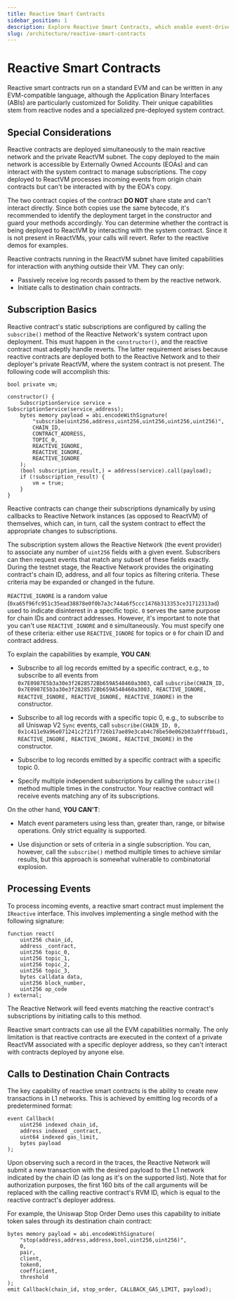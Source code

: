 ```yaml
---
title: Reactive Smart Contracts
sidebar_position: 1
description: Explore Reactive Smart Contracts, which enable event-driven interactions and transaction creation. Learn their setup, processing, and applications through clear examples.
slug: /architecture/reactive-smart-contracts
---
```


# Reactive Smart Contracts

Reactive smart contracts run on a standard EVM and can be written in any EVM-compatible language, although the Application Binary Interfaces (ABIs) are particularly customized for Solidity. Their unique capabilities stem from reactive nodes and a specialized pre-deployed system contract.

## Special Considerations

Reactive contracts are deployed simultaneously to the main reactive network and the private ReactVM subnet. The copy deployed to the main network is accessible by Externally Owned Accounts (EOAs) and can interact with the system contract to manage subscriptions. The copy deployed to ReactVM processes incoming events from origin chain contracts but can't be interacted with by the EOA's copy.

The two contract copies of the contract **DO NOT** share state and can't interact directly. Since both copies use the same bytecode, it's recommended to identify the deployment target in the constructor and guard your methods accordingly. You can determine whether the contract is being deployed to ReactVM by interacting with the system contract. Since it is not present in ReactVMs, your calls will revert. Refer to the reactive demos for examples.

Reactive contracts running in the ReactVM subnet have limited capabilities for interaction with anything outside their VM. They can only:

* Passively receive log records passed to them by the reactive network.
* Initiate calls to destination chain contracts.

## Subscription Basics

Reactive contract's static subscriptions are configured by calling the `subscribe()` method of the Reactive Network's system contract upon deployment. This must happen in the `constructor()`, and the reactive contract must adeptly handle reverts. The latter requirement arises because reactive contracts are deployed both to the Reactive Network and to their deployer's private ReactVM, where the system contract is not present. The following code will accomplish this:

```solidity
bool private vm;

constructor() {
    SubscriptionService service = SubscriptionService(service_address);
    bytes memory payload = abi.encodeWithSignature(
        "subscribe(uint256,address,uint256,uint256,uint256,uint256)",
        CHAIN_ID,
        CONTRACT_ADDRESS,
        TOPIC_0,
        REACTIVE_IGNORE,
        REACTIVE_IGNORE,
        REACTIVE_IGNORE
    );
    (bool subscription_result,) = address(service).call(payload);
    if (!subscription_result) {
        vm = true;
    }
}
```

Reactive contracts can change their subscriptions dynamically by using callbacks to Reactive Network instances (as opposed to ReactVM) of themselves, which can, in turn, call the system contract to effect the appropriate changes to subscriptions.

The subscription system allows the Reactive Network (the event provider) to associate any number of `uint256` fields with a given event. Subscribers can then request events that match any subset of these fields exactly. During the testnet stage, the Reactive Network provides the originating contract's chain ID, address, and all four topics as filtering criteria. These criteria may be expanded or changed in the future.

`REACTIVE_IGNORE` is a random value (`0xa65f96fc951c35ead38878e0f0b7a3c744a6f5ccc1476b313353ce31712313ad`) used to indicate disinterest in a specific topic. `0` serves the same purpose for chain IDs and contract addresses. However, it's important to note that you can't use `REACTIVE_IGNORE` and `0` simultaneously. You must specify one of these criteria: either use `REACTIVE_IGNORE` for topics or `0` for chain ID and contract address.

To explain the capabilities by example, **YOU CAN**:

* Subscribe to all log records emitted by a specific contract, e.g., to subscribe to all events from `0x7E0987E5b3a30e3f2828572Bb659A548460a3003`, call `subscribe(CHAIN_ID, 0x7E0987E5b3a30e3f2828572Bb659A548460a3003, REACTIVE_IGNORE, REACTIVE_IGNORE, REACTIVE_IGNORE, REACTIVE_IGNORE)` in the constructor.

* Subscribe to all log records with a specific topic 0, e.g., to subscribe to all Uniswap V2 `Sync` events, call `subscribe(CHAIN_ID, 0, 0x1c411e9a96e071241c2f21f7726b17ae89e3cab4c78be50e062b03a9fffbbad1, REACTIVE_INGORE, REACTIVE_INGORE, REACTIVE_INGORE)` in the constructor.

* Subscribe to log records emitted by a specific contract with a specific topic 0.

* Specify multiple independent subscriptions by calling the `subscribe()` method multiple times in the constructor. Your reactive contract will receive events matching any of its subscriptions.

On the other hand, **YOU CAN'T**:

* Match event parameters using less than, greater than, range, or bitwise operations. Only strict equality is supported.

* Use disjunction or sets of criteria in a single subscription. You can, however, call the `subscribe()` method multiple times to achieve similar results, but this approach is somewhat vulnerable to combinatorial explosion.

## Processing Events

To process incoming events, a reactive smart contract must implement the `IReactive` interface. This involves implementing a single method with the following signature:

```solidity
function react(
    uint256 chain_id,
    address _contract,
    uint256 topic_0,
    uint256 topic_1,
    uint256 topic_2,
    uint256 topic_3,
    bytes calldata data,
    uint256 block_number,
    uint256 op_code
) external;
```

The Reactive Network will feed events matching the reactive contract's subscriptions by initiating calls to this method.

Reactive smart contracts can use all the EVM capabilities normally. The only limitation is that reactive contracts are executed in the context of a private ReactVM associated with a specific deployer address, so they can't interact with contracts deployed by anyone else.

## Calls to Destination Chain Contracts

The key capability of reactive smart contracts is the ability to create new transactions in L1 networks. This is achieved by emitting log records of a predetermined format:

```solidity
event Callback(
    uint256 indexed chain_id,
    address indexed _contract,
    uint64 indexed gas_limit,
    bytes payload
);
```

Upon observing such a record in the traces, the Reactive Network will submit a new transaction with the desired payload to the L1 network indicated by the chain ID (as long as it's on the supported list). Note that for authorization purposes, the first 160 bits of the call arguments will be replaced with the calling reactive contract's RVM ID, which is equal to the reactive contract's deployer address.

For example, the Uniswap Stop Order Demo uses this capability to initiate token sales through its destination chain contract:

```solidity
bytes memory payload = abi.encodeWithSignature(
    "stop(address,address,address,bool,uint256,uint256)",
    0,
    pair,
    client,
    token0,
    coefficient,
    threshold
);
emit Callback(chain_id, stop_order, CALLBACK_GAS_LIMIT, payload);
```